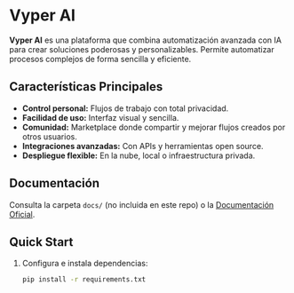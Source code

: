 # Vyper AI

**Vyper AI** es una plataforma que combina automatización avanzada con IA para crear soluciones poderosas y personalizables. Permite automatizar procesos complejos de forma sencilla y eficiente.

## Características Principales
- **Control personal:** Flujos de trabajo con total privacidad.
- **Facilidad de uso:** Interfaz visual y sencilla.
- **Comunidad:** Marketplace donde compartir y mejorar flujos creados por otros usuarios.
- **Integraciones avanzadas:** Con APIs y herramientas open source.
- **Despliegue flexible:** En la nube, local o infraestructura privada.

## Documentación
Consulta la carpeta `docs/` (no incluida en este repo) o la [Documentación Oficial](https://docs.vyper-ai.com).

## Quick Start
1. Configura e instala dependencias:
   ```bash
   pip install -r requirements.txt
